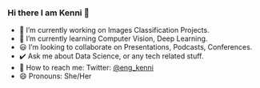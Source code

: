 ### Hi there I am Kenni 👋

- 🐬 I’m currently working on Images Classification Projects.
- 🌻 I’m currently learning Computer Vision, Deep Learning.
- 😃 I’m looking to collaborate on Presentations, Podcasts, Conferences. 
- ✔️ Ask me about Data Science, or any tech related stuff.
- 💛 How to reach me: Twitter: [@eng_kenni](https://twitter.com/eng_kenni)
- 😄 Pronouns: She/Her
